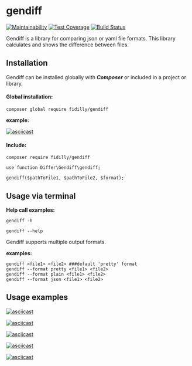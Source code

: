 gendiff
==========

[![Maintainability](https://api.codeclimate.com/v1/badges/02a6d91c9b316936e5ef/maintainability)](https://codeclimate.com/github/fidilly/php-project-lvl2/maintainability) [![Test Coverage](https://api.codeclimate.com/v1/badges/02a6d91c9b316936e5ef/test_coverage)](https://codeclimate.com/github/fidilly/php-project-lvl2/test_coverage) [![Build Status](https://travis-ci.org/fidilly/php-project-lvl2.svg?branch=master)](https://travis-ci.org/fidilly/php-project-lvl2)

Gendiff is a library for comparing json or yaml file formats. This library calculates and shows the difference between files.

Installation
--------------------------

Gendiff can be installed globally with ***Composer*** or included in a project or library.

#### Global installation:

```
composer global require fidilly/gendiff
```

**example:**

[![asciicast](https://asciinema.org/a/253507.svg)](https://asciinema.org/a/253507)

#### Include:

```
composer require fidilly/gendiff
```
```
use function Differ\Gendiff\gendiff;

gendiff($pathToFile1, $pathToFile2, $format);
```

Usage via terminal
----------------

**Help call examples:**

```
gendiff -h
```
```
gendiff --help
```

Gendiff supports multiple output formats.

**examples:**
```
gendiff <file1> <file2> ###default 'pretty' format
gendiff --format pretty <file1> <file2>
gendiff --format plain <file1> <file2>
gendiff --format json <file1> <file2>
```

Usage examples
----------------------
[![asciicast](https://asciinema.org/a/254077.svg)](https://asciinema.org/a/254077)

[![asciicast](https://asciinema.org/a/254076.svg)](https://asciinema.org/a/254076)

[![asciicast](https://asciinema.org/a/254289.svg)](https://asciinema.org/a/254289)

[![asciicast](https://asciinema.org/a/254412.svg)](https://asciinema.org/a/254412)

[![asciicast](https://asciinema.org/a/254596.svg)](https://asciinema.org/a/254596)